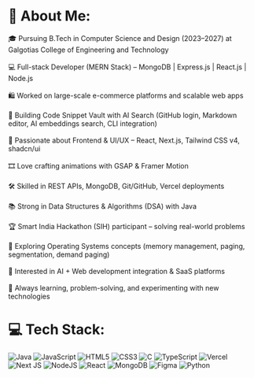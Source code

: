 # 💫 About Me:
🎓 Pursuing B.Tech in Computer Science and Design (2023–2027) at Galgotias College of Engineering and Technology<br><br>💻 Full-stack Developer (MERN Stack) – MongoDB | Express.js | React.js | Node.js<br><br>🛍️ Worked on large-scale e-commerce platforms and scalable web apps<br><br>📂 Building Code Snippet Vault with AI Search (GitHub login, Markdown editor, AI embeddings search, CLI integration)<br><br>🎨 Passionate about Frontend & UI/UX – React, Next.js, Tailwind CSS v4, shadcn/ui<br><br>🎞️ Love crafting animations with GSAP & Framer Motion<br><br>🛠️ Skilled in REST APIs, MongoDB, Git/GitHub, Vercel deployments<br><br>📚 Strong in Data Structures & Algorithms (DSA) with Java<br><br>🏆 Smart India Hackathon (SIH) participant – solving real-world problems<br><br>📖 Exploring Operating Systems concepts (memory management, paging, segmentation, demand paging)<br><br>🚀 Interested in AI + Web development integration & SaaS platforms<br><br>🌱 Always learning, problem-solving, and experimenting with new technologies


# 💻 Tech Stack:
![Java](https://img.shields.io/badge/java-%23ED8B00.svg?style=flat&logo=openjdk&logoColor=white) ![JavaScript](https://img.shields.io/badge/javascript-%23323330.svg?style=flat&logo=javascript&logoColor=%23F7DF1E) ![HTML5](https://img.shields.io/badge/html5-%23E34F26.svg?style=flat&logo=html5&logoColor=white) ![CSS3](https://img.shields.io/badge/css3-%231572B6.svg?style=flat&logo=css3&logoColor=white) ![C](https://img.shields.io/badge/c-%2300599C.svg?style=flat&logo=c&logoColor=white) ![TypeScript](https://img.shields.io/badge/typescript-%23007ACC.svg?style=flat&logo=typescript&logoColor=white) ![Vercel](https://img.shields.io/badge/vercel-%23000000.svg?style=flat&logo=vercel&logoColor=white) ![Next JS](https://img.shields.io/badge/Next-black?style=flat&logo=next.js&logoColor=white) ![NodeJS](https://img.shields.io/badge/node.js-6DA55F?style=flat&logo=node.js&logoColor=white) ![React](https://img.shields.io/badge/react-%2320232a.svg?style=flat&logo=react&logoColor=%2361DAFB) ![MongoDB](https://img.shields.io/badge/MongoDB-%234ea94b.svg?style=flat&logo=mongodb&logoColor=white) ![Figma](https://img.shields.io/badge/figma-%23F24E1E.svg?style=flat&logo=figma&logoColor=white) ![Python](https://img.shields.io/badge/python-3670A0?style=flat&logo=python&logoColor=ffdd54)

<!-- Proudly created with GPRM ( https://gprm.itsvg.in ) -->
